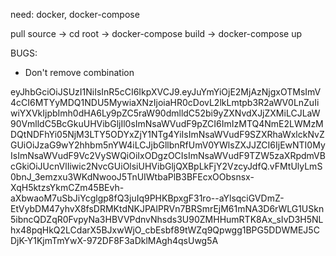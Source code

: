 need: docker, docker-compose

pull source
-> cd root
-> docker-compose build
-> docker-compose up


BUGS:
- Don't remove combination

eyJhbGciOiJSUzI1NiIsInR5cCI6IkpXVCJ9.eyJuYmYiOjE2MjAzNjgxOTMsImV4cCI6MTYyMDQ1NDU5MywiaXNzIjoiaHR0cDovL2lkLmtpb3R2aWV0LnZuIiwiYXVkIjpbImh0dHA6Ly9pZC5raW90dmlldC52bi9yZXNvdXJjZXMiLCJLaW90VmlldC5BcGkuUHVibGljIl0sImNsaWVudF9pZCI6ImIzMTQ4NmE2LWMzMDQtNDFhYi05NjM3LTY5ODYxZjY1NTg4YiIsImNsaWVudF9SZXRhaWxlckNvZGUiOiJzaG9wY2hhbm5nYW4iLCJjbGllbnRfUmV0YWlsZXJJZCI6IjEwNTI0MyIsImNsaWVudF9Vc2VySWQiOiIxODgzOCIsImNsaWVudF9TZW5zaXRpdmVBcGkiOiJUcnVlIiwic2NvcGUiOlsiUHVibGljQXBpLkFjY2VzcyJdfQ.vFMtUlyLmS0bnJ_3emzxu3WKdNwooJ5TnUIWtbaPlB3BFEcxOObsnsx-XqH5ktzsYkmCZm45BEvh-aXbwaoM7uSbJiYcglgp8fQ3juIq9PHKBpxgF31ro--aYlsqciGVDmZ-EtVybDM47yhvX8fsDRMKtdNKJPAlPRVn7BRSmrEjM61mNA3D6rWLG1USkn5ibncQDZqR0FvpyNa3HBVVPdnvNhsds3U90ZMHHumRTK8Ax_sIvD3H5NLhx48pqHkQ2LCdarX5BJxwWjO_cbEsbf89tWZq9Qpwgg1BPG5DDWMEJ5CDjK-Y1KjmTmYwX-972DF8F3aDklMAgh4qsUwg5A